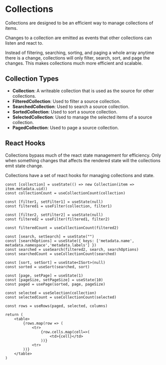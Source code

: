 # Collections

Collections are designed to be an efficient way to manage collections of items.

Changes to a collection are emitted as events that other collections can listen and react to.

Instead of filtering, searching, sorting, and paging a whole array anytime there is a change, collections will only filter, search, sort, and page the changes. This makes collections much more efficient and scalable.

## Collection Types

- **Collection**: A writeable collection that is used as the source for other collections.
- **FilteredCollection**: Used to filter a source collection.
- **SearchedCollection**: Used to search a source collection.
- **SortedCollection**: Used to sort a source collection.
- **SelectedCollection**: Used to manage the selected items of a source collection.
- **PagedCollection**: Used to page a source collection.

## React Hooks

Collections bypass much of the react state management for efficiency.
Only when something changes that affects the rendered state will the collections emit state change.

Collections have a set of react hooks for managing collections and state.

```
const [collection] = useState(() => new Collection(item => item.metadata.uid))
const collectionCount = useCollectionCount(collection)

const [filter1, setFilter1] = useState(null)
const filtered1 = useFilter(collection, filter1) 

const [filter2, setFilter2] = useState(null)
const filtered2 = useFilter(filtered1, filter2) 

const filteredCount = useCollectionCount(filtered2)

const [search, setSearch] = useState("")
const [searchOptions] = useState({ keys: ['metadata.name', metadata.namespace','metadata.labels'] })
const searched = useSearch(filtered2, search, searchOptions) 
const searchedCount = useCollectionCount(searched)

const [sort, setSort] = useState<ISort>(null)
const sorted = useSort(searched, sort)

const [page, setPage] = useState(1)
const [pageSize, setPageSize] = useState(10)
const paged = usePage(sorted, page, pageSize)

const selected = useSelection(collection)
const selectedCount = useCollectionCount(selected)

const rows = useRows(paged, selected, columns)

return (
    <table>
        {rows.map(row => (
            <tr>
                {row.cells.map(cell=>(
                    <td>{cell}</td>
                ))}
            <tr>
        ))}
    </table>
)

```
